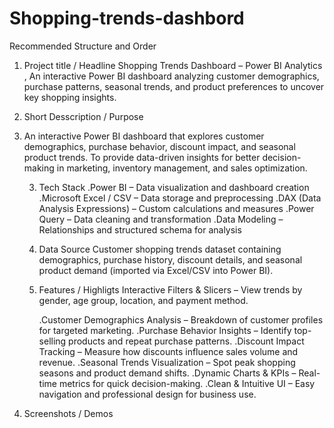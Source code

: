 # Shopping-trends-dashbord
Recommended Structure and Order 
1. Project title / Headline 
Shopping Trends Dashboard – Power BI Analytics , An interactive Power BI dashboard analyzing customer demographics, purchase patterns, seasonal trends, and product preferences to uncover key shopping insights.

2. Short Desscription / Purpose
3. An interactive Power BI dashboard that explores customer demographics, purchase behavior, discount impact, and seasonal product trends.
   To provide data-driven insights for better decision-making in marketing, inventory management, and sales optimization.

   3. Tech Stack
     .Power BI – Data visualization and dashboard creation
     .Microsoft Excel / CSV – Data storage and preprocessing
     .DAX (Data Analysis Expressions) – Custom calculations and measures
     .Power Query – Data cleaning and transformation
     .Data Modeling – Relationships and structured schema for analysis


   4. Data Source
      Customer shopping trends dataset containing demographics, purchase history, discount details, and seasonal product demand (imported via Excel/CSV into            Power BI).

   5. Features / Highligts
         Interactive Filters & Slicers – View trends by gender, age group, location, and payment method.

         .Customer Demographics Analysis – Breakdown of customer profiles for targeted marketing.
         .Purchase Behavior Insights – Identify top-selling products and repeat purchase patterns.
         .Discount Impact Tracking – Measure how discounts influence sales volume and revenue.
         .Seasonal Trends Visualization – Spot peak shopping seasons and product demand shifts.
         .Dynamic Charts & KPIs – Real-time metrics for quick decision-making.
         .Clean & Intuitive UI – Easy navigation and professional design for business use.
  6. Screenshots / Demos
     
         
